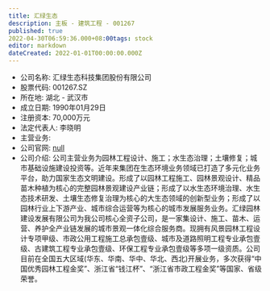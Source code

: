 ```yaml
---
title: 汇绿生态
description: 主板 - 建筑工程 - 001267
published: true
2022-04-30T06:59:36.000+08:00tags: stock
editor: markdown
dateCreated: 2022-01-01T00:00:00.000Z
---
```


- 公司名称: 汇绿生态科技集团股份有限公司
- 股票代码: 001267.SZ
- 所在地: 湖北 - 武汉市
- 成立日期: 1990年01月29日
- 注册资本: 70,000万元
- 法定代表人: 李晓明
- 主营业务: 
- 公司官网: [null](null)
- 公司介绍: 公司主营业务为园林工程设计、施工；水生态治理；土壤修复；城市基础设施建设投资等。近年来集团在生态环境业务领域已打造了多元化业务平台，助力国家生态文明建设。形成了以园林工程施工、园林景观设计、精品苗木种植为核心的完整园林景观建设产业链；形成了以水生态环境治理、水生态技术研发、土壤生态修复治理为核心的大生态领域的创新型业务；形成了以园林行业上下游产业、城市综合运营等为核心的城市发展服务业务。汇绿园林建设发展有限公司为我公司核心全资子公司，是一家集设计、施工、苗木、运营、养护全产业链发展的城市景观一体化综合服务商。现拥有风景园林工程设计专项甲级、市政公用工程施工总承包壹级、城市及道路照明工程专业承包壹级、古建筑工程专业承包壹级、环保工程专业承包壹级等多项一级资质。公司目前在全国五大区域(华东、华南、华中、华北、西北)开展业务，多次获得“中国优秀园林工程金奖”、浙江省“钱江杯”、“浙江省市政工程金奖”等国家、省级荣誉。


